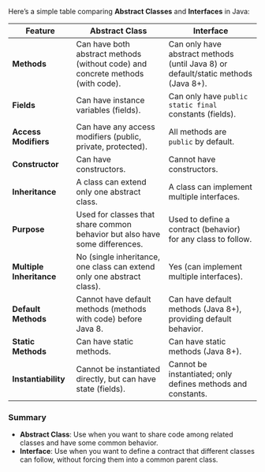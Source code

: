 Here’s a simple table comparing **Abstract Classes** and **Interfaces** in Java:

| **Feature**             | **Abstract Class**                            | **Interface**                                |
|-------------------------|-----------------------------------------------|----------------------------------------------|
| **Methods**             | Can have both abstract methods (without code) and concrete methods (with code). | Can only have abstract methods (until Java 8) or default/static methods (Java 8+). |
| **Fields**              | Can have instance variables (fields).         | Can only have `public static final` constants (fields). |
| **Access Modifiers**    | Can have any access modifiers (public, private, protected). | All methods are `public` by default. |
| **Constructor**         | Can have constructors.                        | Cannot have constructors.                   |
| **Inheritance**         | A class can extend only one abstract class.   | A class can implement multiple interfaces.  |
| **Purpose**             | Used for classes that share common behavior but also have some differences. | Used to define a contract (behavior) for any class to follow. |
| **Multiple Inheritance**| No (single inheritance, one class can extend only one abstract class). | Yes (can implement multiple interfaces).   |
| **Default Methods**     | Cannot have default methods (methods with code) before Java 8. | Can have default methods (Java 8+), providing default behavior. |
| **Static Methods**      | Can have static methods.                     | Can have static methods (Java 8+).          |
| **Instantiability**     | Cannot be instantiated directly, but can have state (fields). | Cannot be instantiated; only defines methods and constants. |

### **Summary**
- **Abstract Class**: Use when you want to share code among related classes and have some common behavior.
- **Interface**: Use when you want to define a contract that different classes can follow, without forcing them into a common parent class.

